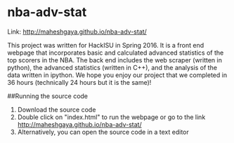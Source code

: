 # nba-adv-stat
Link: http://maheshgaya.github.io/nba-adv-stat/

This project was written for HackISU in Spring 2016. It is a front end webpage that incorporates basic and calculated advanced statistics of the top scorers in the NBA. The back end includes the web scraper (written in python), the advanced statistics (written in C++), and the analysis of the data written in ipython. We hope you enjoy our project that we completed in 36 hours (technically 24 hours but it is the same)!

##Running the source code
1. Download the source code
2. Double click on "index.html" to run the webpage or go to the link http://maheshgaya.github.io/nba-adv-stat/
3. Alternatively, you can open the source code in a text editor
